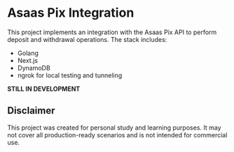 # Asaas Pix Integration

This project implements an integration with the Asaas Pix API to perform deposit and withdrawal operations. The stack includes:
* Golang
* Next.js
* DynamoDB
* ngrok for local testing and tunneling

**STILL IN DEVELOPMENT**

## Disclaimer

This project was created for personal study and learning purposes. It may not cover all production-ready scenarios and is not intended for commercial use.
